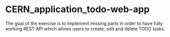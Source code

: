 # CERN_application_todo-web-app
The goal of the exercise is to implement missing parts in order to have fully working REST API which allows users to create, edit and delete TODO tasks.
